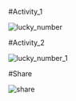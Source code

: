 #Activity_1

![lucky_number](https://github.com/user-attachments/assets/77e11e93-d3fd-46c9-9b96-2dd033b7bcfc)

#Activity_2

![lucky_number_1](https://github.com/user-attachments/assets/43a7e14d-f3b5-4665-a176-b1f9e2a94b18)

#Share

![share](https://github.com/user-attachments/assets/a05edfdb-b648-465b-a3a6-61f0e32296cf)
